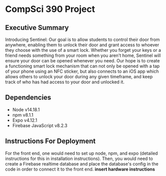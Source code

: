 # CompSci 390 Project

## Executive Summary
Introducing Sentinel: Our goal is to allow students to control their door from anywhere, enabling them to unlock their door and grant access to whoever they choose with the use of a smart lock. Whether you forget your keys or a friend needs something from your room when you aren’t home, Sentinel will ensure your door can be opened whenever you need. Our hope is to create a functioning smart lock mechanism that can not only be opened with a tap of your phone using an NFC sticker, but also connects to an iOS app which allows others to unlock your door during any given timeframe, and keep track of who has had access to your door and unlocked it.

## Dependencies
- Node v14.18.1
- npm v8.1.1
- Expo v4.12.1
- Firebase JavaScript v8.2.3

## Instructions For Deployment
For the front end, one would need to set up node, npm, and expo (detailed instructions for this in installation instructions). Then, you would need to create a Firebase realtime database and place the database's config in the code in order to connect it to the front end. **insert hardware instructions**
